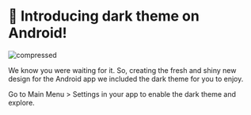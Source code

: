 # 🎉  Introducing dark theme on Android!
![compressed](https://user-images.githubusercontent.com/97158411/177293656-aeb142d0-552f-44a2-8d5e-dcdb26325128.gif)

We know you were waiting for it. So, creating the fresh and shiny new design for the Android app we included the dark theme for you to enjoy.

Go to Main Menu > Settings in your app to enable the dark theme and explore.
